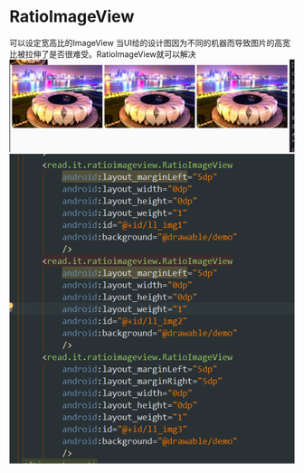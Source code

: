 # RatioImageView
可以设定宽高比的ImageView
当UI给的设计图因为不同的机器而导致图片的高宽比被拉伸了是否很难受。RatioImageView就可以解决
![Aaron Swartz](https://github.com/JustinXiang/RatioImageView/blob/master/app/src/main/res/drawable-xhdpi/02.png)
![Aaron Swartz](https://github.com/JustinXiang/RatioImageView/blob/master/app/src/main/res/drawable-xhdpi/01.png)
